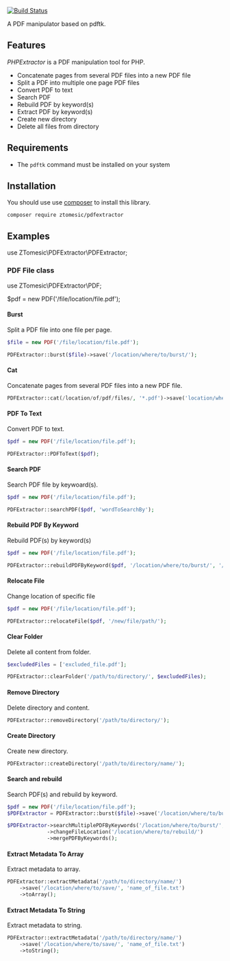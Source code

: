 [![Build Status](https://travis-ci.org/Tzvonimir/PDFExtractor.svg?branch=master)](https://travis-ci.org/Tzvonimir/PDFExtractor)

A PDF manipulator based on pdftk.

## Features

*PHPExtractor* is a PDF manipulation tool for PHP.

 * Concatenate pages from several PDF files into a new PDF file
 * Split a PDF into multiple one page PDF files
 * Convert PDF to text
 * Search PDF
 * Rebuild PDF by keyword(s)
 * Extract PDF by keyword(s)
 * Create new directory
 * Delete all files from directory

## Requirements

 * The `pdftk` command must be installed on your system

## Installation

You should use use [composer](https://getcomposer.org/) to install this library.

```
composer require ztomesic/pdfextractor
```

## Examples

use ZTomesic\PDFExtractor\PDFExtractor;

### PDF File class

use ZTomesic\PDFExtractor\PDF;

$pdf = new PDF('/file/location/file.pdf');

#### Burst

Split a PDF file into one file per page.

```php
$file = new PDF('/file/location/file.pdf');

PDFExtractor::burst($file)->save('/location/where/to/burst/');

```

#### Cat

Concatenate pages from several PDF files into a new PDF file.

```php
PDFExtractor::cat(/location/of/pdf/files/, '*.pdf')->save('location/where/to/save/', 'name_of_new_file.pdf');

```

#### PDF To Text

Convert PDF to text.

```php
$pdf = new PDF('/file/location/file.pdf');

PDFExtractor::PDFToText($pdf);

```

#### Search PDF

Search PDF file by keywoard(s).

```php
$pdf = new PDF('/file/location/file.pdf');

PDFExtractor::searchPDF($pdf, 'wordToSearchBy');

```

#### Rebuild PDF By Keyword

Rebuild PDF(s) by keyword(s)

```php
$pdf = new PDF('/file/location/file.pdf');

PDFExtractor::rebuildPDFByKeyword($pdf, '/location/where/to/burst/', '/location/where/to/rebuild/', 'keyword_to_rebuild_by');

```

#### Relocate File

Change location of specific file

```php
$pdf = new PDF('/file/location/file.pdf');

PDFExtractor::relocateFile($pdf, '/new/file/path/');

```

#### Clear Folder

Delete all content from folder.

```php
$excludedFiles = ['excluded_file.pdf'];

PDFExtractor::clearFolder('/path/to/directory/', $excludedFiles);

```

#### Remove Directory

Delete directory and content.

```php
PDFExtractor::removeDirectory('/path/to/directory/');

```

#### Create Directory

Create new directory.

```php
PDFExtractor::createDirectory('/path/to/directory/name/');

```

#### Search and rebuild

Search PDF(s) and rebuild by keyword.

```php
$pdf = new PDF('/file/location/file.pdf');
$PDFExtractor = PDFExtractor::burst($file)->save('/location/where/to/burst/');

$PDFExtractor->searchMultiplePDFByKeywords('/location/where/to/burst/', 'wordToSearchBy')
             ->changeFileLocation('/location/where/to/rebuild/')
             ->mergePDFByKeywords();

```

#### Extract Metadata To Array

Extract metadata to array.

```php
PDFExtractor::extractMetadata('/path/to/directory/name/')
    ->save('/location/where/to/save/', 'name_of_file.txt')
    ->toArray();

```

#### Extract Metadata To String

Extract metadata to string.

```php
PDFExtractor::extractMetadata('/path/to/directory/name/')
    ->save('/location/where/to/save/', 'name_of_file.txt')
    ->toString();

```


